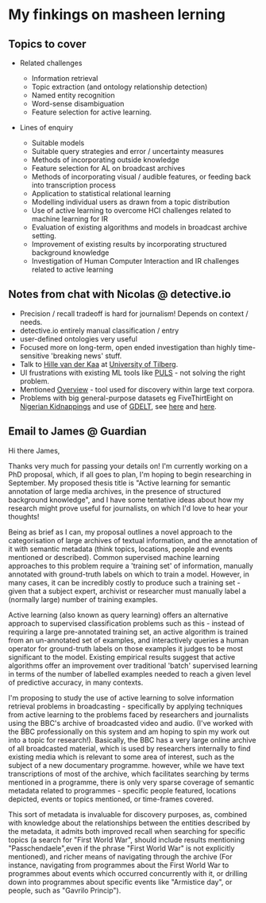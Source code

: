 # My finkings on masheen lerning

## Topics to cover
  - Related challenges
     - Information retrieval
     - Topic extraction (and ontology relationship detection)
     - Named entity recognition
     - Word-sense disambiguation
     - Feature selection for active learning.

  - Lines of enquiry
    - Suitable models
    - Suitable query strategies and error / uncertainty measures
    - Methods of incorporating outside knowledge
    - Feature selection for AL on broadcast archives
    - Methods of incorporating visual / audible features, or feeding back into transcription process
    - Application to statistical relational learning
    - Modelling individual users as drawn from a topic distribution
    - Use of active learning to overcome HCI challenges related to machine learning for IR
    - Evaluation of existing algorithms and models in broadcast archive setting.
    - Improvement of existing results by incorporating structured background knowledge
    - Investigation of Human Computer Interaction and IR challenges related to active learning


## Notes from chat with Nicolas @ detective.io

 - Precision / recall tradeoff is hard for journalism! Depends on context / needs.
 - detective.io entirely manual classification / entry
 - user-defined ontologies very useful
 - Focused more on long-term, open ended investigation than highly time-sensitive 'breaking news' stuff.
 - Talk to [Hille van der Kaa](http://hillevanderkaa.wix.com/deuitgeeffabriek#!english/c6rz) at [University of Tilberg](http://www.tilburguniversity.edu/education/masters-programmes/data-journalism/).
 - UI frustrations with existing ML tools like [PULS](http://puls.cs.helsinki.fi/) - not solving the right problem.
 - Mentioned [Overview](http://overview.ap.org/) - tool used for discovery within large text corpora.
 - Problems with big general-purpose datasets eg FiveThirtEight on [Nigerian Kidnappings](http://fivethirtyeight.com/datalab/nigeria-kidnapping/) and use of [GDELT](http://gdeltproject.org/), see [here](https://storify.com/AABoyles/how-to-gdelt-properly?utm_source=t.co&utm_content=storify-pingback&utm_campaign=&awesm=sfy.co_qVYB&utm_medium=sfy.co-twitter) and [here](https://source.opennews.org/en-US/articles/gdelt-decontextualized-data/).

## Email to James @ Guardian
  Hi there James,

Thanks very much for passing your details on! I'm currently working on a PhD proposal, which, if all goes to plan, I'm hoping to begin researching in September. My proposed thesis title is "Active learning for semantic annotation of large media archives, in the presence of structured background knowledge", and I have some tentative ideas about how my research might prove useful for journalists, on which I'd love to hear your thoughts!

Being as brief as I can, my proposal outlines a novel approach to the categorisation of large archives of textual information, and the annotation of it with semantic metadata (think topics, locations, people and events mentioned or described). Common supervised machine learning approaches to this problem require a 'training set' of information, manually annotated with ground-truth labels on which to train a model. However, in many cases, it can be incredibly costly to produce such a training set - given that a subject expert, archivist or researcher must manually label a (normally large) number of training examples.

Active learning (also known as query learning) offers an alternative approach to supervised classification problems such as this - instead of requiring a large pre-annotated training set, an active algorithm is trained from an un-annotated set of examples, and interactively queries a human operator for ground-truth labels on those examples it judges to be most significant to the model. Existing empirical results suggest that active algorithms offer an improvement over traditional 'batch' supervised learning in terms of the number of labelled examples needed to reach a given level of predictive accuracy, in many contexts.

I'm proposing to study the use of active learning to solve information retrieval problems in broadcasting - specifically by applying techniques from active learning to the problems faced by researchers and journalists using the BBC's archive of broadcasted video and audio. (I've worked with the BBC professionally on this system and am hoping to spin my work out into a topic for research!). Basically, the BBC has a very large online archive of all broadcasted material, which is used by researchers internally to find existing media which is relevant to some area of interest, such as the subject of a new documentary programme. however, while we have text transcriptions of most of the archive, which facilitates searching by terms mentioned in a programme, there is only very sparse coverage of semantic metadata related to programmes - specific people featured, locations depicted, events or topics mentioned, or time-frames covered.

This sort of metadata is invaluable for discovery purposes, as, combined with knowledge about the relationships between the entities described by the metadata, it admits both improved recall when searching for specific topics (a search for "First World War", should include results mentioning "Passchendaele",even if the phrase "First World War" is not explicitly mentioned), and richer means of navigating through the archive (For instance, navigating from programmes about the First World War to programmes about events which occurred concurrently with it, or drilling down into programmes about specific events like "Armistice day", or people, such as "Gavrilo Princip").
